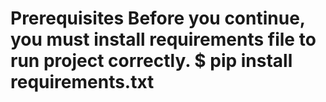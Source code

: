 Prerequisites
Before you continue, you must install requirements file to run project correctly.
$ pip install requirements.txt
==============================================